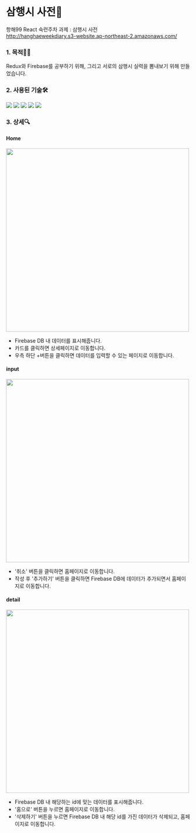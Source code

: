 # 삼행시 사전📖

항해99 React 숙련주차 과제 : 삼행시 사전 <br>
http://hanghaeweekdiary.s3-website.ap-northeast-2.amazonaws.com/

### 1. 목적💁‍♀️
Redux와 Firebase를 공부하기 위해, 그리고 서로의 삼행시 실력을 뽐내보기 위해 만들었습니다.

### 2. 사용된 기술🛠

<img src="https://img.shields.io/badge/React-61DAFB?style=for-the-badge&logo=React&logoColor=black"> <img src="https://img.shields.io/badge/Redux-764ABC?style=for-the-badge&logo=Redux&logoColor=black"> <img src="https://img.shields.io/badge/Firebase-FFCA28?style=for-the-badge&logo=Firebase&logoColor=black"> <img src="https://img.shields.io/badge/styled-component-DB7093?style=for-the-badge&logo=styled-component&logoColor=white"> <img src="https://img.shields.io/badge/React Router-CA4245?style=for-the-badge&logo=React Router&logoColor=white">

### 3. 상세🔍 <br>
#### Home
<img src="https://user-images.githubusercontent.com/97326130/171768211-010f1dc5-3446-4c16-9a6e-ff7e2b67bee0.png" width="500">

- Firebase DB 내 데이터를 표시해줍니다.
- 카드를 클릭하면 상세페이지로 이동합니다.
- 우측 하단 +버튼을 클릭하면 데이터를 입력할 수 있는 페이지로 이동합니다.

#### input <br>

<img src ="https://user-images.githubusercontent.com/97326130/171769574-d22ca7f6-4732-4300-b7a4-e69652f3fb69.png" width="500">

- '취소' 버튼을 클릭하면 홈페이지로 이동합니다.
- 작성 후 '추가하기' 버튼을 클릭하면 Firebase DB에 데이터가 추가되면서 홈페이지로 이동합니다.

#### detail <br>

<img src="https://user-images.githubusercontent.com/97326130/171770020-a885689c-085b-4423-aaf5-4e627c9123ac.png" width="500">

- Firebase DB 내 해당하는 id에 맞는 데이터를 표시해줍니다.
- '홈으로' 버튼을 누르면 홈페이지로 이동합니다.
- '삭제하기' 버튼을 누르면 Firebase DB 내 해당 id를 가진 데이터가 삭제되고, 홈페이지로 이동합니다.

